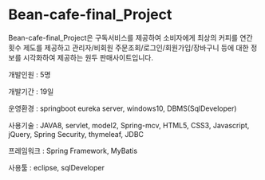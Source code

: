 # Bean-cafe-final_Project

Bean-cafe-final_Project은 구독서비스를 제공하여 소비자에게 최상의 커피를 연간 횟수 제도를 제공하고 관리자/비회원 주문조회/로그인/회원가입/장바구니 등에 대한 정보를 시각화하여 제공하는 원두 판매사이트입니다.

개발인원 : 5명

개발기간 : 19일

운영환경 : springboot eureka server, windows10, DBMS(SqlDeveloper)

사용기술 : JAVA8, servlet, model2, Spring-mcv, HTML5, CSS3, Javascript, jQuery, Spring Security, thymeleaf, JDBC

프레임워크 : Spring Framework, MyBatis

사용툴 : eclipse, sqlDeveloper
